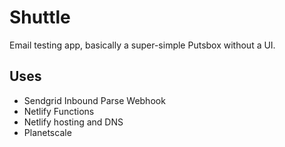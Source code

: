 # Shuttle

Email testing app, basically a super-simple Putsbox without a UI.

## Uses

- Sendgrid Inbound Parse Webhook
- Netlify Functions
- Netlify hosting and DNS
- Planetscale
